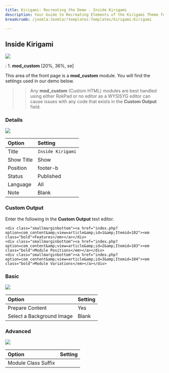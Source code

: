 ```yaml
---
title: Kirigami: Recreating the Demo - Inside Kirigami
description: Your Guide to Recreating Elements of the Kirigami Theme for Joomla
breadcrumb: /joomla:Joomla/!templates:Templates/kirigami:Kirigami

---
```


Inside Kirigami
-----
![][demo]

:   1. **mod_custom** [20%, 36%, se]

This area of the front page is a **mod_custom** module. You will find the settings used in our demo below.

>> Any **mod_custom** (Custom HTML) modules are best handled using either RokPad or no editor as a WYSISYG editor can cause issues with any code that exists in the **Custom Output** field.

### Details
![][demo2]

| Option     | Setting            |  
| :--------- | :----------------- |  
| Title      | `Inside Kirigami`  |  
| Show Title | Show               |  
| Position   | footer-b           |  
| Status     | Published          |  
| Language   | All                |  
| Note       | Blank              |  

### Custom Output
Enter the following in the **Custom Output** text editor.

~~~
<div class="smallmarginbottom"><a href="index.php?option=com_content&amp;view=article&amp;id=1&amp;Itemid=102"><em class="bold">Features</em></a></div>
<div class="smallmarginbottom"><a href="index.php?option=com_content&amp;view=article&amp;id=2&amp;Itemid=103"><em class="bold">Module Positions</em></a></div>
<div class="smallmarginbottom"><a href="index.php?option=com_content&amp;view=article&amp;id=3&amp;Itemid=104"><em class="bold">Module Variations</em></a></div>
~~~

### Basic
![][demo3]

| Option                    | Setting |
| :------------------------ | :------ |
| Prepare Content           | Yes     |
| Select a Background Image | Blank   |

### Advanced
![][demo4]

| Option              | Setting |  
| :------------------ | :------ |  
| Module Class Suffix |         |  

[demo]: assets/demo_6.jpeg
[demo2]: assets/inside_1.jpeg
[demo3]: assets/inside_2.jpeg
[demo4]: assets/inside_3.jpeg